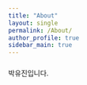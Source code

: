 ```yaml
---
title: "About"
layout: single
permalink: /About/
author_profile: true
sidebar_main: true
---
```

###
박유진입니다.
